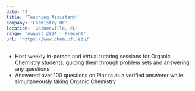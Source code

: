 ```yaml
---
date: '4'
title: 'Teaching Assistant'
company: 'Chemistry UF'
location: 'Gainesville, FL'
range: 'August 2024 - Present'
url: 'https://www.chem.ufl.edu/'
---
```


- Host weekly in-person and virtual tutoring sessions for Organic Chemistry students, guiding them through problem sets and answering any questions
- Answered over 100 questions on Piazza as a verified answerer while simultaneously taking Organic Chemistry
